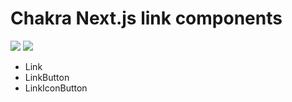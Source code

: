 # Chakra Next.js link components

<a href="https://www.npmjs.com/package/chakra-next-link"><img src="https://img.shields.io/npm/v/chakra-next-link?style=flat"></a>
<a href="https://www.npmjs.com/package/chakra-next-link"><img src="https://img.shields.io/npm/dm/chakra-next-link?style=flat"></a>

- Link
- LinkButton
- LinkIconButton
